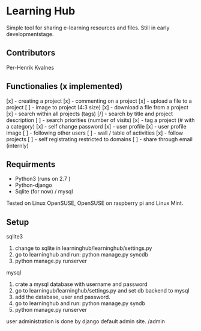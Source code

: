 Learning Hub
============

Simple tool for sharing e-learning resources and files. 
Still in early developmentstage.

Contributors
------------
Per-Henrik Kvalnes 

Functionalies (x implemented)
-----------------------------

[x] - creating a project
[x] - commenting on a project
[x] - upload a file to a project
[ ] - image to project (4:3 size)
[x] - download a file from a project
[x] - search within all projects (tags)
[/] - search by title and project description
[ ] - search priorities (number of visits)
[x] - tag a project (# with a category)
[x] - self change password
[x] - user profile
[x] - user profile image
[ ] - following other users
[ ] - wall / table of activities
[x] - follow projects
[ ] - self registrating restricted to domains
[ ] - share through email (internly)

Requirments
-------------------

- Python3 (runs on 2.7 ) 
- Python-django 
- Sqlite (for now) / mysql

Tested on Linux OpenSUSE, OpenSUSE on raspberry pi and Linux Mint. 




Setup
--------

sqlite3
1) change to sqlite in learninghub/learninghub/settings.py 
2) go to learninghub and run: python manage.py syncdb
3) python manage.py runserver

mysql
1) crate a mysql database with username and password
2) go to learningub/learninghub/settings.py and set db backend to mysql
3) add the database, user and password. 
4) go to learninghub and run: python manage.py syndb
5) python manage.py runserver

user administration is done by django default admin site. 
<your-size>/admin

